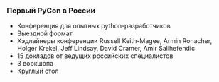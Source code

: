 ### Первый PyCon в России

* Конференция для опытных python-разработчиков
* Выездной формат
* Хэдлайнеры конференции  Russell Keith-Magee, Armin Ronacher, Holger Krekel, Jeff Lindsay, David Cramer, Amir Salihefendic
* 15 докладов от ведущих российских специалистов
* 3 воркшопа
* Круглый стол
